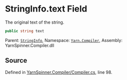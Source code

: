 # StringInfo.text Field

The original text of the string.


```csharp
public string text
```



<div class="class-metadata">

Parent: [`StringInfo`](/api/csharp/yarn.compiler/stringinfo.md), Namespace: [`Yarn.Compiler`](/api/csharp/yarn.compiler/README.md), Assembly: YarnSpinner.Compiler.dll
</div>

## Source
Defined in [YarnSpinner.Compiler/Compiler.cs](https://github.com/YarnSpinnerTool/YarnSpinner//blob/develop/YarnSpinner.Compiler/Compiler.cs#L98), line 98.
